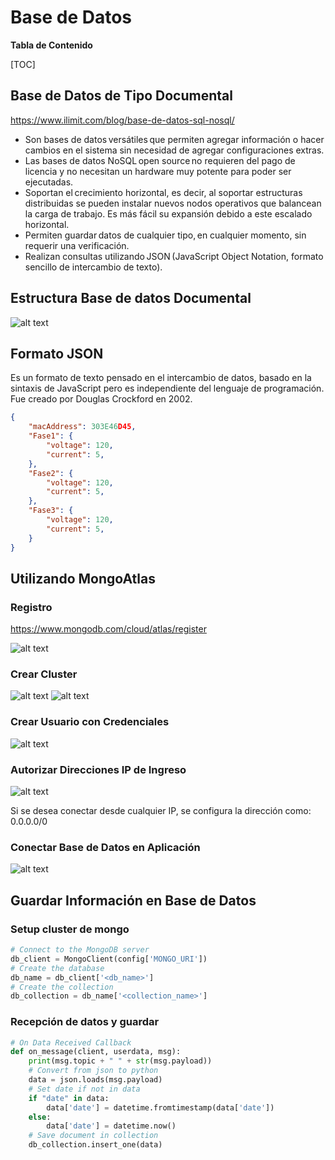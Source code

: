 # Base de Datos

**Tabla de Contenido**

[TOC]

## Base de Datos de Tipo Documental 

https://www.ilimit.com/blog/base-de-datos-sql-nosql/

+ Son bases de datos versátiles que permiten agregar información o hacer cambios en el sistema sin necesidad de agregar configuraciones extras. 
+ Las bases de datos NoSQL open source no requieren del pago de licencia y no necesitan un hardware muy potente para poder ser ejecutadas. 
+ Soportan el crecimiento horizontal, es decir, al soportar estructuras distribuidas se pueden instalar nuevos nodos operativos que balancean la carga de trabajo. Es más fácil su expansión debido a este escalado horizontal. 
+ Permiten guardar datos de cualquier tipo, en cualquier momento, sin requerir una verificación. 
+ Realizan consultas utilizando JSON (JavaScript Object Notation, formato sencillo de intercambio de texto). 

## Estructura Base de datos Documental

![alt text](https://media.geeksforgeeks.org/wp-content/uploads/20200219180521/MongoDB-database-colection.png)

## Formato JSON
Es un formato de texto pensado en el intercambio de datos, basado en la sintaxis de JavaScript pero es independiente del lenguaje de programación. Fue creado por Douglas Crockford en 2002.

```json
{
    "macAddress": 303E46D45,
    "Fase1": {
        "voltage": 120,
        "current": 5,
    },
    "Fase2": {
        "voltage": 120,
        "current": 5,
    },
    "Fase3": {
        "voltage": 120,
        "current": 5,
    }
}
```
## Utilizando MongoAtlas

### Registro

https://www.mongodb.com/cloud/atlas/register

![alt text](../images/register-mongo-atlas.png)

### Crear Cluster

![alt text](../images/create-mongo-atlas-cluster.png)
![alt text](../images/create-mongo-atlas-cluster-2.png)

### Crear Usuario con Credenciales

![alt text](../images/create-mongo-atlas-user.png)

### Autorizar Direcciones IP de Ingreso

![alt text](../images/add-current-ip-address.png)

Si se desea conectar desde cualquier IP, se configura la dirección como: 0.0.0.0/0

### Conectar Base de Datos en Aplicación

![alt text](../images/connect-db.png)

## Guardar Información en Base de Datos

### Setup cluster de mongo

```python
# Connect to the MongoDB server
db_client = MongoClient(config['MONGO_URI']) 
# Create the database
db_name = db_client['<db_name>']
# Create the collection 
db_collection = db_name['<collection_name>'] 
```

### Recepción de datos y guardar

```python
# On Data Received Callback
def on_message(client, userdata, msg):
    print(msg.topic + " " + str(msg.payload))
    # Convert from json to python
    data = json.loads(msg.payload)
    # Set date if not in data
    if "date" in data:
        data['date'] = datetime.fromtimestamp(data['date'])
    else:
        data['date'] = datetime.now()
    # Save document in collection
    db_collection.insert_one(data)
```